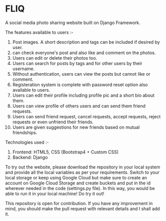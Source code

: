 # FLIQ
A social media photo sharing website built on Django Framework.

The features available to users :-
1) Post images.  A short description and tags can be included if desired by user.
2) can check everyone's post and also like and comment on the photos.
3) Users can edit or delete their photos too.
4) Users can search for posts by tags and for other users by their username.
5) Without authentication, users can view the posts but cannot like or comment.
6) Registeration system is complete with password reset option also available to users.
7) Users can edit their profile including profile pic and a short bio about them.
8) Users can view profile of others users and can send them friend requests.
9) Users can send friend request, cancel requests, accept requests, reject requests or even unfriend their friends.
10) Users are given suggestions for new friends based on mutual friendships.

Technologies used :-
1) Frontend: HTML5, CSS (Bootstrap4 + Custom CSS)
2) Backend: Django

To try out the website, please download the repository in your local system and provide all the local variables as per your requirements. Switch to your local storage or keep using Google Cloud but make sure to create an account on Google Cloud Storage and create buckets and put in the id wherever needed in the code (settings.py file).
In this way, you would be able to run it in your local machine! Do try it out!

This repository is open for contribution. If you have any improvement in mind, you should make the pull request with relevant details and I shall add it.

